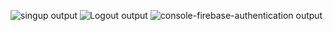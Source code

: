 ![singup output](https://user-images.githubusercontent.com/79982684/120632050-2e840d80-c486-11eb-9241-d4a43ec76a9d.png)
![Logout output](https://user-images.githubusercontent.com/79982684/120632064-33e15800-c486-11eb-8c0d-f97f124c256f.png)
![console-firebase-authentication output](https://user-images.githubusercontent.com/79982684/120632083-380d7580-c486-11eb-8c4c-2e8c67e18f23.PNG)
